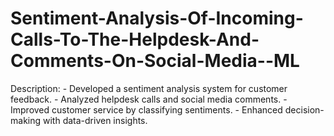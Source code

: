 # Sentiment-Analysis-Of-Incoming-Calls-To-The-Helpdesk-And-Comments-On-Social-Media--ML

Description: - Developed a sentiment analysis system for customer feedback. - Analyzed helpdesk calls and social media comments. - Improved customer service by classifying sentiments. - Enhanced decision-making with data-driven insights.
